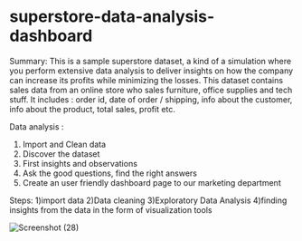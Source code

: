 # superstore-data-analysis-dashboard
Summary:
This is a sample superstore dataset, a kind of a simulation where you perform extensive data analysis to deliver insights on how the company can increase its profits while minimizing the losses.
This dataset contains sales data from an online store who sales furniture, office supplies and tech stuff.
It includes : order id, date of order / shipping, info about the customer, info about the product, total sales, profit etc.

Data analysis :
1. Import and Clean data
2. Discover the dataset
3. First insights and observations
6. Ask the good questions, find the right answers
7. Create an user friendly dashboard page to our marketing department

Steps: 
1)import data
2)Data cleaning
3)Exploratory Data Analysis
4)finding insights from the data in the form of visualization tools


![Screenshot (28)](https://user-images.githubusercontent.com/94173810/234064697-4a5de57c-b9a8-4e17-9dc3-373d17da7762.png)
